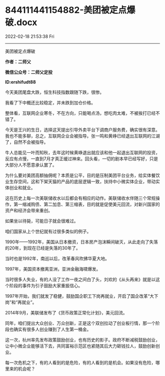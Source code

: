 # 844111441154882-美团被定点爆破.docx

2022-02-18 21:53:38 Fri

----

美团被定点爆破

__作者：二师父__

__微信公众号：二师父定投__

__ID:ershifudt88__

今天美团尾盘大跌，恒生科技指数跟随下跌，很惨。

我看了下中概还比较稳定，并未跌到加仓价格。

整体看，互联网企业寒冬，不在方向，只能喝点汤，想吃肉太难，不被挨打已经不错了。

今天是王兴的生日，选择这天提出引导外卖平台下调商户服务费，确实很有深意。我也不能多聊，总之，互联网企业会被指导。张一鸣和黄峥已经退出互联网的江湖了，自然不会被指导。

牛人总能见一叶而知秋，去年这时候黄峥退出就应该和他一起退出互联网的投资，反应有点慢，一直到7月才真正缓过神来。回头看，一切的剧本早已经写好，只是大部分人不愿意承认罢了。

为什么要对美团高额抽佣呢？本质是公平，目的是压制美团平台业务，给实体餐饮业生存空间，这和下架天猫的产品的底层逻辑一致，扶持中小微实体企业，带动实体创业和就业。

这在历史上每一次美联储收水以后都会有相应的动作。美联储收水伴随三个常规操作，第一缩减购债、第二加息、第三缩表，目的就是促使美元回流，对新兴国家的资产和经济会带来重创。

如果坐以待毙，可能日子就会很难过。

咱们国家从上个世纪就有过很多类似的例子。

1990年——1992年，美国从日本撤资，日本房产泡沫瞬间破灭，从此走向了失落的20年，到现在已经是失落的30年了。

当时也是1992年，南巡以后，改革春风吹拂华夏大地。

1997年，美国资本撤离亚洲，亚洲金融海啸爆发。

当时很多人失业，有的人没了工作一夜之间白了头，刘欢的《从头再来》就是以这个阶段的事件为引子鼓励大家重振信心。

1997年开始，我们就发了稳健，鼓励国企职工下岗再就业，开启了国企改革“大下岗”和“再就业”。

2014年9月，美联储发布了《货币政策正常化计划》，美元回流。

同年，咱们提出大众创业、万众创新，正是这个双创拉动了创业板行情，那一个阶段也确实有很多人创业赚到了人生第一桶金。

这一次，杭州率先发布政策鼓励创业，也有历史的影子。政府不断减税鼓励创业，让中小微企业能够活下去，共同富裕示范区也紧随其后大力砸钱拉人，鼓励创新创业。

每一次危机之下，有的人看到的是危险，有的人看到的是机会。如果没有危险，哪里来的机会呢？

